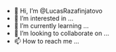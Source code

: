 - 👋 Hi, I’m @LucasRazafinjatovo
- 👀 I’m interested in ...
- 🌱 I’m currently learning ...
- 💞️ I’m looking to collaborate on ...
- 📫 How to reach me ...

<!---
LucasRazafinjatovo/LucasRazafinjatovo is a ✨ special ✨ repository because its `README.md` (this file) appears on your GitHub profile.
You can click the Preview link to take a look at your changes.
--->
